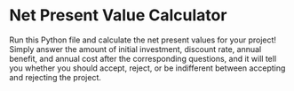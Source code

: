 # Net Present Value Calculator
Run this Python file and calculate the net present values for your project! Simply answer the amount of initial investment, discount rate, annual benefit, and annual cost after the corresponding questions, and it will tell you whether you should accept, reject, or be indifferent between accepting and rejecting the project.
